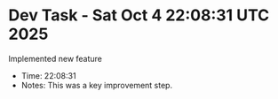 # Dev Task - Sat Oct  4 22:08:31 UTC 2025
Implemented new feature
- Time: 22:08:31
- Notes: This was a key improvement step.
